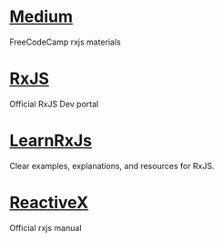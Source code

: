 # [Medium](https://medium.freecodecamp.org/tagged/rxjs)

FreeCodeCamp rxjs materials

# [RxJS](https://rxjs.dev/)
Official RxJS Dev portal


# [LearnRxJs](https://www.learnrxjs.io/)

Clear examples, explanations, and resources for RxJS.

# [ReactiveX](http://reactivex.io/rxjs/manual/index.html)

Official rxjs manual
